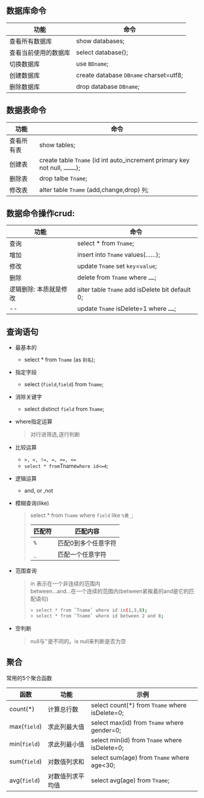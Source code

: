 ## 数据库命令

| 功能 | 命令 |
| --- | --- |
| 查看所有数据库 | show databases; |
| 查看当前使用的数据库 | select database(); |
| 切换数据库 | use `BDname`; |
| 创建数据库 | create database `DBname` charset=utf8; |
| 删除数据库 | drop database `DBname`; |

## 数据表命令

| 功能 | 命令 |
| --- | --- |
| 查看所有表 | show tables; |
| 创建表 | create table `Tname` (id int auto_increment primary key not null, `…………`); |
| 删除表 | drop talbe `Tname`; |
| 修改表 | alter table `Tname` (add,change,drop) `列`; |

## 数据命令操作crud:

| 功能 | 命令 |
| --- | --- |
| 查询 | select * from `Tname`; |
| 增加 | insert into `Tname` values(……); |
| 修改 | update `Tname` set `key`=`value`; |
| 删除 | delete from `Tname` where `……`; |
| 逻辑删除: 本质就是修改 | alter table `Tname` add isDelete bit default 0; |
| -- | update `Tname` isDelete=1 where `……`; |

## 查询语句

* 最基本的
  * select * from `Tname` (as `别名`);
* 指定字段
  * select (`field`,`field`) from `Tname`;
* 消除关键字
  * select distinct `field` from `Tname`;
* where指定运算
  > 对行进筛选,逐行判断
* 比较运算
  * `>, <, !=, =, >=, <=`
  * `select * from`Tname`where id<=4`;
* 逻辑运算
  * and, or ,not
* 模糊查询(like)
  > select * from `Tname` where `field` like `%黄_`;
  >
  > | 匹配符 | 匹配内容 |
  > | --- | --- |
  > | `%` | 匹配0到多个任意字符 |
  > | `_` | 匹配一个任意字符 |

* 范围查询

  > in 表示在一个非连续的范围内  
  > between…and…在一个连续的范围内(between紧挨着的and是它的匹配语句)
  >
  > ```bash
  > > select * from `Tname` where id in(1,3,8); 
  > > select * from `Tname` where id between 2 and 8;
  > ```

* 空判断

  > null与''是不同的。is null来判断是否为空

## 聚合

常用的5个聚合函数

| 函数 | 功能 | 示例 |
| --- | --- | --- |
| count(*) | 计算总行数 | select count(*) from `Tname` where isDelete=0; 
| max(`field`) | 求此列最大值 | select max(id) from `Tname` where gender=0; |
| min(`field`) | 求此列最小值 | select min(id) from `Tname` where isDelete=0; |
| sum(`field`) | 对数值列求和 | select sum(age) from `Tname` where age&lt;30; |
| avg(`field`) | 对数值列求平均值 | select avg(age) from `Tname`; |



